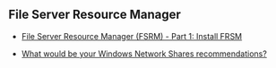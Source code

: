## File Server Resource Manager
- [File Server Resource Manager (FSRM) - Part 1: Install FRSM](https://4sysops.com/archives/file-server-resource-manager-fsrm-part-1-install-frsm/)

- [What would be your Windows Network Shares recommendations?](https://www.reddit.com/r/sysadmin/comments/91a2e6/what_would_be_your_windows_network_shares/)

